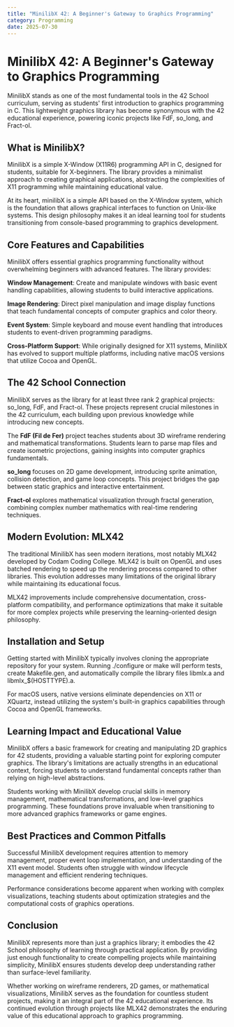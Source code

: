 ```yaml
---
title: "MinilibX 42: A Beginner's Gateway to Graphics Programming"
category: Programming
date: 2025-07-30
---
```


# MinilibX 42: A Beginner's Gateway to Graphics Programming

MinilibX stands as one of the most fundamental tools in the 42 School curriculum, serving as students' first introduction to graphics programming in C. This lightweight graphics library has become synonymous with the 42 educational experience, powering iconic projects like FdF, so_long, and Fract-ol.

## What is MinilibX?

MinilibX is a simple X-Window (X11R6) programming API in C, designed for students, suitable for X-beginners. The library provides a minimalist approach to creating graphical applications, abstracting the complexities of X11 programming while maintaining educational value.

At its heart, minilibX is a simple API based on the X-Window system, which is the foundation that allows graphical interfaces to function on Unix-like systems. This design philosophy makes it an ideal learning tool for students transitioning from console-based programming to graphics development.

## Core Features and Capabilities

MinilibX offers essential graphics programming functionality without overwhelming beginners with advanced features. The library provides:

**Window Management**: Create and manipulate windows with basic event handling capabilities, allowing students to build interactive applications.

**Image Rendering**: Direct pixel manipulation and image display functions that teach fundamental concepts of computer graphics and color theory.

**Event System**: Simple keyboard and mouse event handling that introduces students to event-driven programming paradigms.

**Cross-Platform Support**: While originally designed for X11 systems, MinilibX has evolved to support multiple platforms, including native macOS versions that utilize Cocoa and OpenGL.

## The 42 School Connection

MinilibX serves as the library for at least three rank 2 graphical projects: so_long, FdF, and Fract-ol. These projects represent crucial milestones in the 42 curriculum, each building upon previous knowledge while introducing new concepts.

The **FdF (Fil de Fer)** project teaches students about 3D wireframe rendering and mathematical transformations. Students learn to parse map files and create isometric projections, gaining insights into computer graphics fundamentals.

**so_long** focuses on 2D game development, introducing sprite animation, collision detection, and game loop concepts. This project bridges the gap between static graphics and interactive entertainment.

**Fract-ol** explores mathematical visualization through fractal generation, combining complex number mathematics with real-time rendering techniques.

## Modern Evolution: MLX42

The traditional MinilibX has seen modern iterations, most notably MLX42 developed by Codam Coding College. MLX42 is built on OpenGL and uses batched rendering to speed up the rendering process compared to other libraries. This evolution addresses many limitations of the original library while maintaining its educational focus.

MLX42 improvements include comprehensive documentation, cross-platform compatibility, and performance optimizations that make it suitable for more complex projects while preserving the learning-oriented design philosophy.

## Installation and Setup

Getting started with MinilibX typically involves cloning the appropriate repository for your system. Running ./configure or make will perform tests, create Makefile.gen, and automatically compile the library files libmlx.a and libmlx\_$(HOSTTYPE).a.

For macOS users, native versions eliminate dependencies on X11 or XQuartz, instead utilizing the system's built-in graphics capabilities through Cocoa and OpenGL frameworks.

## Learning Impact and Educational Value

MinilibX offers a basic framework for creating and manipulating 2D graphics for 42 students, providing a valuable starting point for exploring computer graphics. The library's limitations are actually strengths in an educational context, forcing students to understand fundamental concepts rather than relying on high-level abstractions.

Students working with MinilibX develop crucial skills in memory management, mathematical transformations, and low-level graphics programming. These foundations prove invaluable when transitioning to more advanced graphics frameworks or game engines.

## Best Practices and Common Pitfalls

Successful MinilibX development requires attention to memory management, proper event loop implementation, and understanding of the X11 event model. Students often struggle with window lifecycle management and efficient rendering techniques.

Performance considerations become apparent when working with complex visualizations, teaching students about optimization strategies and the computational costs of graphics operations.

## Conclusion

MinilibX represents more than just a graphics library; it embodies the 42 School philosophy of learning through practical application. By providing just enough functionality to create compelling projects while maintaining simplicity, MinilibX ensures students develop deep understanding rather than surface-level familiarity.

Whether working on wireframe renderers, 2D games, or mathematical visualizations, MinilibX serves as the foundation for countless student projects, making it an integral part of the 42 educational experience. Its continued evolution through projects like MLX42 demonstrates the enduring value of this educational approach to graphics programming.

